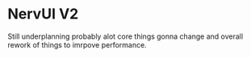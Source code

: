# NervUI V2

Still underplanning probably alot core things gonna change and overall rework of things to imrpove performance.
